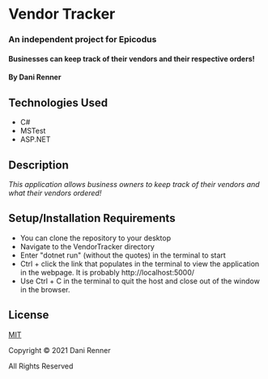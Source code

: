 # Vendor Tracker
### An independent project for Epicodus

#### Businesses can keep track of their vendors and their respective orders!

#### By Dani Renner

## Technologies Used

* C#
* MSTest
* ASP.NET

## Description

_This application allows business owners to keep track of their vendors and what their vendors ordered!_

## Setup/Installation Requirements

* You can clone the repository to your desktop
* Navigate to the VendorTracker directory
* Enter "dotnet run" (without the quotes) in the terminal to start
* Ctrl + click the link that populates in the terminal to view the application in the webpage. It is probably http://localhost:5000/
* Use Ctrl + C in the terminal to quit the host and close out of the window in the browser.

## License

[MIT](https://opensource.org/licenses/MIT)

Copyright © 2021 Dani Renner

All Rights Reserved